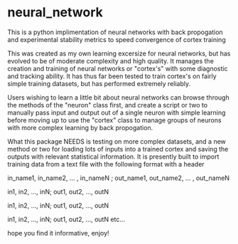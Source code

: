# neural_network
This is a python implimentation of neural networks with back propogation 
and experimental stability metrics to speed convergence of cortex training

This was created as my own learning excersize for neural networks, but has
evolved to be of moderate complexity and high quality. It manages the 
creation and training of neural networks or "cortex's" with some diagnostic
and tracking ability. It has thus far been tested to train cortex's on fairly
simple training datasets, but has performed extremely reliably.

Users wishing to learn a little bit about neural networks can browse through
the methods of the "neuron" class first, and create a script or two to manually
pass input and output out of a single neuron with simple learning before moving 
up to use the "cortex" class to manage groups of neurons with more complex learning
by back propogation.

What this package NEEDS is testing on more complex datasets, and a new method or
two for loading lots of inputs into a trained cortex and saving the outputs with
relevant statistical information. It is presently built to import training data 
from a text file with the following format with a header

in_name1, in_name2, ... , in_nameN ; out_name1, out_name2, ... , out_nameN

in1, in2, ..., inN; out1, out2, ..., outN 

in1, in2, ..., inN; out1, out2, ..., outN

in1, in2, ..., inN; out1, out2, ..., outN 
etc...


hope you find it informative, enjoy!
